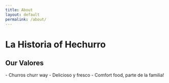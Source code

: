 ```yaml
---
title: About
layout: default
permalink: /about/
---
```

<h1>La Historia of Hechurro</h1>

<h2>Our Valores</h2>
- Churros churr way
- Delicioso y fresco
- Comfort food, parte de la familia!
